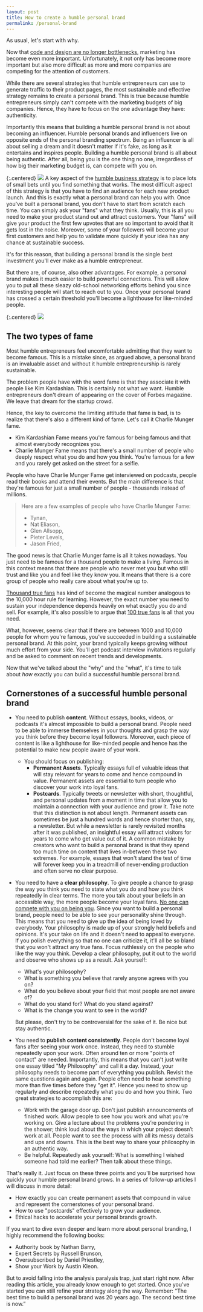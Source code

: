 ```yaml
---
layout: post
title: How to create a humble personal brand
permalink: /personal-brand
---
```


As usual, let's start with why.

Now that [code and design are no longer bottlenecks](/bottlenecks), marketing has become even more important. Unfortunately, it not only has become more important but also more difficult as more and more  companies are competing for the attention of customers.

While there are several strategies that humble entrepreneurs can use to generate traffic to their product pages, the most sustainable and effective strategy remains to create a personal brand. This is true because humble entrepreneurs simply can't compete with the marketing budgets of big companies. Hence, they have to focus on the one advantage they have: authenticity. 

Importantly this means that building a humble personal brand is not about becoming an influencer. Humble personal brands and influencers live on opposite ends of the personal branding spectrum. Being an influencer is all about selling a dream and it doesn't matter if it's fake, as long as it entertains and inspires people. Building a humble personal brand is all about being authentic. After all, being you is the one thing no one, irregardless of how big their marketing budget is, can compete with you on.

{:.centered}
![](/images/influencers.svg)
A key aspect of the [humble business strategy](/humble-strategy) is to place lots of small bets until you find something that works. The most difficult aspect of this strategy is that you have to find an audience for each new product launch. And this is exactly what a personal brand can help you with. Once you've built a personal brand, you don't have to start from scratch each time. You can simply ask your "fans" what they think. Usually, this is all you need to make your product stand out and attract customers. Your "fans" will give your product the first few upvotes that are so important to avoid that it gets lost in the noise. Moreover, some of your followers will become your first customers and help you to validate more quickly if your idea has any chance at sustainable success. 

It's for this reason, that building a personal brand is the single best investment you'll ever make as a humble entrepreneur. 

But there are, of course, also other advantages. For example, a personal brand makes it much easier to build powerful connections. This will allow you to put all these sleazy old-school networking efforts behind you since interesting people will start to reach out to you. Once your personal brand has crossed a certain threshold you'll become a lighthouse for like-minded people. 

{:.centered}
![](/images/networking.svg)

## The two types of fame

Most humble entrepreneurs feel uncomfortable admitting that they want to become famous. This is a mistake since, as argued above, a personal brand is an invaluable asset and without it humble entrepreneurship is rarely sustainable. 

The problem people have with the word fame is that they associate it with people like Kim Kardashian. This is certainly not what we want. Humble entrepreneurs don't dream of appearing on the cover of Forbes magazine. We leave that dream for the startup crowd.

Hence, the key to overcome the limiting attitude that fame is bad, is to realize that there's also a different kind of fame. Let's call it Charlie Munger fame. 

- Kim Kardashian Fame means you're famous for being famous and that almost everybody recognizes you.
- Charlie Munger Fame means that there's a small number of people who deeply respect what you do and how you think. You're famous for a few and you rarely get asked on the street for a selfie.

People who have Charlie Munger Fame get interviewed on podcasts, people read their books and attend their events. But the main difference is that they're famous for just a small number of people - thousands instead of millions. 

> Here are a few examples of people who have Charlie Munger Fame:
> - Tynan,
> - Nat Eliason,
> - Glen Allsopp,
> - Pieter Levels,
> - Jason Fried,

The good news is that Charlie Munger fame is all it takes nowadays. You just need to be famous for a thousand people to make a living. Famous in this context means that there are people who never met you but who still trust and like you and feel like they know you.  It means that there is a core group of people who really care about what you're up to.

[Thousand true fans](https://kk.org/thetechnium/1000-true-fans/) has kind of become the magical number analogous to the 10,000 hour rule for learning. However, the exact number you need to sustain your independence depends heavily on what exactly you do and sell. For example, it's also possible to argue that [100 true fans](https://a16z.com/2020/02/06/100-true-fans/) is all that you need. 

What, however, seems clear that if there are between 1000 and 10,000 people for whom you're famous, you've succeeded in building a sustainable personal brand. At this point, your brand typically keeps growing without much effort from your side. You'll get podcast interview invitations regularly and be asked to comment on recent trends and developments.

Now that we've talked about the "why" and the "what", it's time to talk about *how* exactly you can build a successful humble personal brand.

## Cornerstones of a successful humble personal brand

- You need to publish **content**. Without essays, books, videos, or podcasts it's almost impossible to build a personal brand. People need to be able to immerse themselves in your thoughts and grasp the way you think before they become loyal followers. Moreover, each piece of content is like a lighthouse for like-minded people and hence has the potential to make new people aware of your work.
    - You should focus on publishing:
        - **Permanent Assets**. Typically essays full of valuable ideas that will stay relevant for years to come and hence compound in value. Permanent assets are essential to turn people who discover your work into loyal fans.
        - **Postcards**.  Typically tweets or newsletter with short, thoughtful, and personal updates from a moment in time that allow you to maintain a connection with your audience and grow it. Take note that this distinction is not about length. Permanent assets can sometimes be just a hundred words and hence shorter than, say, a newsletter. But while a newsletter is rarely revisited months after it was published, an insightful essay will attract visitors for years to come who get value out of it.  A common mistake by creators who want to build a personal brand is that they spend too much time on content that lives in-between these two extremes. For example, essays that won't stand the test of time will forever keep you in a treadmill of never-ending production and often serve no clear purpose.

- You need to have a **clear philosophy**. To give people a chance to grasp the way you think you need to state what you do and how you think repeatedly in clear terms.  The more you talk about your beliefs in an accessible way, the more people become your loyal fans. [No one can compete with you on being you](https://twitter.com/naval/status/797865441783709696). Since you want to build a personal brand, people need to be able to see your personality shine through. This means that you need to give up the idea of being loved by everybody.  Your philosophy is made up of your strongly held beliefs and opinions. It's your take on life and it doesn't need to appeal to everyone. If you polish everything so that no one can criticize it, it'll all be so bland that you won't attract any true fans. Focus ruthlessly on the people who like the way you think. Develop a clear philosophy, put it out to the world and observe who shows up as a result. Ask yourself:

    - What's your philosophy?
    - What is something you believe that rarely anyone agrees with you on?
    - What do you believe about your field that most people are not aware of?
    - What do you stand for? What do you stand against?
    - What is the change you want to see in the world?

    But please, don't try to be controversial for the sake of it. Be nice but stay authentic. 

- You need to **publish content consistently**. People don't become loyal fans after seeing your work once. Instead, they need to stumble repeatedly upon your work. Often around ten or more "points of contact" are needed. Importantly, this means that you can't just write one essay titled "My Philosophy" and call it a day. Instead, your philosophy needs to become part of everything you publish. Revisit the same questions again and again. People often need to hear something more than five times before they "get it". Hence you need to show up regularly and describe repeatedly what you do and how you think. Two great strategies to accomplish this are:

    - Work with the garage door up. Don't just publish announcements of finished work. Allow people to see how you work and what you're working on.  Give a lecture about the problems you’re pondering in the shower; think loud about the ways in which your project doesn’t work at all. People want to see the process with all its messy details and ups and downs. This is the best way to share your philosophy in an authentic way.
    - Be helpful. Repeatedly ask yourself: What is something I wished someone had told me earlier? Then talk about these things.

That's really it. Just focus on these three points and you'll be surprised how quickly your humble personal brand grows. In a series of follow-up articles I will discuss in more detail:

- How exactly you can create permanent assets that compound in value and represent the cornerstones of your personal brand.
- How to use "postcards" effectively to grow your audience.
- Ethical hacks to accelerate your personal brands growth.

If you want to dive even deeper and learn more about personal branding, I highly recommend the following books:

- Authority book by Nathan Barry,
- Expert Secrets by Russell Brunson,
- Oversubscribed by Daniel Priestley,
- Show your Work  by Austin Kleon.

But to avoid falling into the analysis paralysis trap, just start right now. After reading this article, you already know enough to get started. Once you've started you can still refine your strategy along the way.  Remember: “The best time to build a personal brand was 20 years ago. The second best time is now.”


